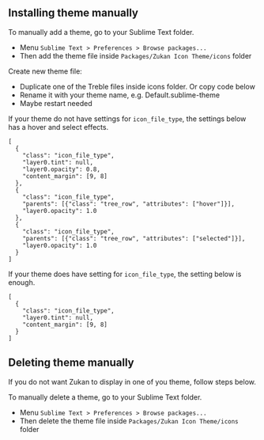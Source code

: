 ## Installing theme manually

To manually add a theme, go to your Sublime Text folder.  
- Menu `Sublime Text > Preferences > Browse packages...`  
- Then add the theme file inside `Packages/Zukan Icon Theme/icons` folder  

Create new theme file:  
- Duplicate one of the Treble files inside icons folder. Or copy code below  
- Rename it with your theme name, e.g. Default.sublime-theme  
- Maybe restart needed  

If your theme do not have settings for `icon_file_type`, the settings below has a hover and select effects.
```
[
  {
    "class": "icon_file_type",
    "layer0.tint": null,
    "layer0.opacity": 0.8,
    "content_margin": [9, 8]
  },
  {
    "class": "icon_file_type",
    "parents": [{"class": "tree_row", "attributes": ["hover"]}],
    "layer0.opacity": 1.0
  },
  {
    "class": "icon_file_type",
    "parents": [{"class": "tree_row", "attributes": ["selected"]}],
    "layer0.opacity": 1.0
  }
]
```

If your theme does have setting for `icon_file_type`, the setting below is enough.  
```
[
  {
    "class": "icon_file_type",
    "layer0.tint": null,
    "content_margin": [9, 8]
  }
]
```

## Deleting theme manually

If you do not want Zukan to display in one of you theme, follow steps below.  

To manually delete a theme, go to your Sublime Text folder.  
- Menu `Sublime Text > Preferences > Browse packages...`  
- Then delete the theme file inside `Packages/Zukan Icon Theme/icons` folder  